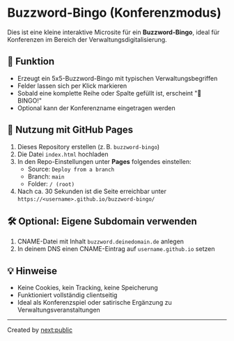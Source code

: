 
# Buzzword-Bingo (Konferenzmodus)

Dies ist eine kleine interaktive Microsite für ein **Buzzword-Bingo**, ideal für Konferenzen im Bereich der Verwaltungsdigitalisierung.

## 🎯 Funktion
- Erzeugt ein 5x5-Buzzword-Bingo mit typischen Verwaltungsbegriffen
- Felder lassen sich per Klick markieren
- Sobald eine komplette Reihe oder Spalte gefüllt ist, erscheint "🎉 BINGO!"
- Optional kann der Konferenzname eingetragen werden

## 🚀 Nutzung mit GitHub Pages

1. Dieses Repository erstellen (z. B. `buzzword-bingo`)
2. Die Datei `index.html` hochladen
3. In den Repo-Einstellungen unter **Pages** folgendes einstellen:
   - Source: `Deploy from a branch`
   - Branch: `main`
   - Folder: `/ (root)`
4. Nach ca. 30 Sekunden ist die Seite erreichbar unter  
   `https://<username>.github.io/buzzword-bingo/`

## 🛠️ Optional: Eigene Subdomain verwenden
1. CNAME-Datei mit Inhalt `buzzword.deinedomain.de` anlegen
2. In deinem DNS einen CNAME-Eintrag auf `username.github.io` setzen

## 💡 Hinweise
- Keine Cookies, kein Tracking, keine Speicherung
- Funktioniert vollständig clientseitig
- Ideal als Konferenzspiel oder satirische Ergänzung zu Verwaltungsveranstaltungen

---

Created by [next:public](https://www.nextpublic.de)
